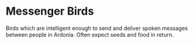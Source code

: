 # Messenger Birds

Birds which are intelligent enough to send and deliver spoken messages between people in Ardonia. Often expect seeds and food in return.
